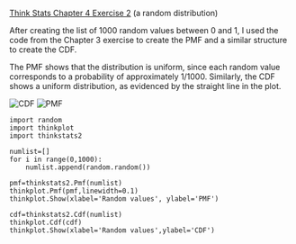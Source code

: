 [Think Stats Chapter 4 Exercise 2](http://greenteapress.com/thinkstats2/html/thinkstats2005.html#toc41) (a random distribution)

After creating the list of 1000 random values between 0 and 1, I used the code from the Chapter 3 exercise to create the PMF and a similar structure to create the CDF.  

The PMF shows that the distribution is uniform, since each random value corresponds to a probability of approximately 1/1000. Similarly, the CDF shows a uniform distribution, as evidenced by the straight line in the plot.

![CDF](https://github.com/jmfradkin/dsp/blob/master/img/Ch4Ex2_CDF.png?raw=true)
![PMF](https://github.com/jmfradkin/dsp/blob/master/img/Ch4Ex2_PMF.png?raw=true)

```
import random
import thinkplot
import thinkstats2

numlist=[]
for i in range(0,1000):
	numlist.append(random.random())

pmf=thinkstats2.Pmf(numlist)
thinkplot.Pmf(pmf,linewidth=0.1)
thinkplot.Show(xlabel='Random values', ylabel='PMF')

cdf=thinkstats2.Cdf(numlist)
thinkplot.Cdf(cdf)
thinkplot.Show(xlabel='Random values',ylabel='CDF')
```
